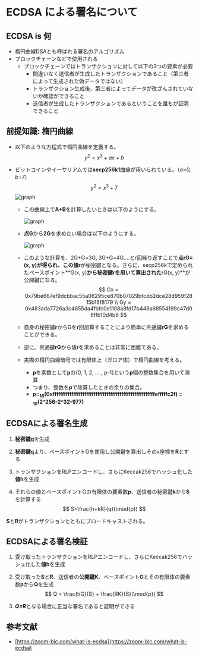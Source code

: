 # ECDSA による署名について

## ECDSA is 何

- 楕円曲線DSAとも呼ばれる署名のアルゴリズム
- ブロックチェーンなどで使用される
  - ブロックチェーンではトランザクションに対して以下の3つの要素が必要
    - 間違いなく送信者が生成したトランザクションであること（第三者によって生成された偽データではない）
    - トランザクション生成後、第三者によってデータが改ざんされていないか確認ができること
    - 送信者が生成したトランザクションであるということを誰もが証明できること

## 前提知識: 楕円曲線

- 以下のような方程式で楕円曲線を定義する。
  $$
  y^2=x^3+ax+b
  $$

- ビットコインやイーサリアムでは**secp256k1**曲線が用いられている。（*a=0, b=7*）
  $$
  y^2 = x^3 + 7
  $$
  ![graph](https://i2.wp.com/zoom-blc.com/wp-content/uploads/2018/05/ecdsa2.png?w=450&ssl=1)
  - この曲線上で**A+B**を計算したいときは以下のようにする。

    ![graph](https://i1.wp.com/zoom-blc.com/wp-content/uploads/2018/05/ecdsa3.png?w=450&ssl=1)

  - **点G**から**2G**を求めたい場合は以下のようにする。

    ![graph](https://i1.wp.com/zoom-blc.com/wp-content/uploads/2018/05/ecdsa4.png?w=450&ssl=1)

  - このような計算を、2G+G=3G, 3G+G=4G....とr回繰り返すことで**点rG=(x, y)**が得られ、この値**r**が秘密鍵となる。さらに、secp256kで定められたベースポイント**G(x, y)**から秘密鍵rを用いて算出された**rG(x, y)**が公開鍵になる。
    $$
    Gx = 0x79be667ef9dcbbac55a06295ce870b07029bfcdb2dce28d959f2815b16f8179 \\
    Gy = 0x483ada7726a3c4655da4fbfc0e1108a8fd17b448a68554199c47d08ffb10d4b8
    $$

  - 自身の秘密鍵**r**からGを**r**回加算することにより簡単に共通鍵**rG**を求めることができる。

  - 逆に、共通鍵**rG**から値**r**を求めることは非常に困難である。

  - 実際の楕円曲線暗号では有限体上（ガロア体）で楕円曲線を考える。

    - **p**を素数として**p**の{0, 1, 2, ... , p-1}という**p**個の整数集合を用いて演算
    - つまり、整数を**p**で除算したときの余りの集合。
    - **p=<sub>16</sub>(0xfffffffffffffffffffffffffffffffffffffffffffffffffffffffefffffc2f) = <sub>10</sub>(2^256-2^32-977)**

## ECDSAによる署名生成

1. **秘密鍵q**を生成

2. **秘密鍵q**より、ベースポイントGを使用し公開鍵を算出しそのx座標を**R**とする

3. トランザクションをRLPエンコードし、さらにKeccak256でハッシュ化した**値h**を生成

4. それらの値とベースポイントGの有限体の要素数**p**、送信者の秘密鍵**k**から**S**を計算する
   $$
   S=\frac{h+kR}{q}(\mod{p})
   $$

**S**と**R**がトランザクションとともにブロードキャストされる。

## ECDSAによる署名検証

1. 受け取ったトランザクションをRLPエンコードし、さらにKeccak256でハッシュ化した**値h**を生成

2. 受け取った**S**と**R**、送信者の**公開鍵K**、ベースポイント**G**とその有限体の要素数**p**から**Q**を生成
   $$
   Q = \frac{hG}{S} + \frac{RK}{S}(\mod{p})
   $$

3. ***Q=R***となる場合に正当な署名であると証明ができる

## 参考文献

- [https://zoom-blc.com/what-is-ecdsa](https://zoom-blc.com/what-is-ecdsa)